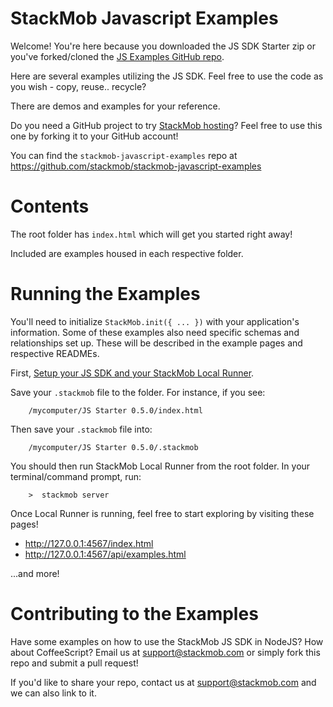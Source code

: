 # StackMob Javascript Examples

Welcome!  You're here because you downloaded the JS SDK Starter zip or you've forked/cloned the <a href="https://github.com/stackmob/stackmob-javascript-examples" target="_blank">JS Examples GitHub repo</a>.

Here are several examples utilizing the JS SDK.  Feel free to use the code as you wish - copy, reuse.. recycle?  

There are demos and examples for your reference.

Do you need a GitHub project to try <a href="http://www.stackmob.com/devcenter/docs/StackMob-Hosted-HTML5:-GitHub" target="_blank">StackMob hosting</a>?  Feel free to use this one by forking it to your GitHub account!

You can find the `stackmob-javascript-examples` repo at <a target="_blank" href="https://github.com/stackmob/stackmob-javascript-examples">https://github.com/stackmob/stackmob-javascript-examples</a>   

# Contents

The root folder has `index.html` which will get you started right away!

Included are examples housed in each respective folder.   

# Running the Examples 


You'll need to initialize `StackMob.init({ ... })` with your application's information.  Some of these examples also need specific schemas and relationships set up.  These will be described in the example pages and respective READMEs.

First, <a href="https://stackmob.com/platform/help/tutorials/html5_js_sdk" target="_blank">Setup your JS SDK and your StackMob Local Runner</a>.

Save your `.stackmob` file to the folder.  For instance, if you see:

		/mycomputer/JS Starter 0.5.0/index.html
		
Then save your `.stackmob` file into:

		/mycomputer/JS Starter 0.5.0/.stackmob
		
You should then run StackMob Local Runner from the root folder.  In your terminal/command prompt, run:

		>  stackmob server
   
		
Once Local Runner is running, feel free to start exploring by visiting these pages!

* <a href="http://127.0.0.1:4567/api/examples.html" target="_blank">http://127.0.0.1:4567/index.html</a>
* <a href="http://127.0.0.1:4567/api/examples.html" target="_blank">http://127.0.0.1:4567/api/examples.html</a>

...and more!

# Contributing to the Examples

Have some examples on how to use the StackMob JS SDK in NodeJS?  How about CoffeeScript?  Email us at support@stackmob.com or simply fork this repo and submit a pull request!  

If you'd like to share your repo, contact us at support@stackmob.com and we can also link to it.

